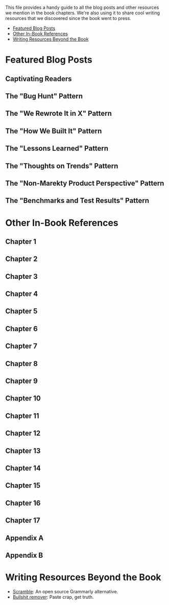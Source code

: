 This file provides a handy guide to all the blog posts and other resources we mention in the book chapters. We're also using it to share cool writing resources that we discovered since the book went to press. 

- [Featured Blog Posts](#featured-blog-posts)
- [Other In-Book References](#other-in-book-references)
- [Writing Resources Beyond the Book](#writing-resources-beyond-the-book)
# Featured Blog Posts

## Captivating Readers

## The "Bug Hunt" Pattern

## The "We Rewrote It in X" Pattern

## The "How We Built It" Pattern

## The "Lessons Learned" Pattern

## The "Thoughts on Trends" Pattern

## The "Non-Marekty Product Perspective" Pattern

## The "Benchmarks and Test Results" Pattern

# Other In-Book References

## Chapter 1

## Chapter 2

## Chapter 3

## Chapter 4

## Chapter 5

## Chapter 6

## Chapter 7

## Chapter 8

## Chapter 9

## Chapter 10

## Chapter 11

## Chapter 12

## Chapter 13

## Chapter 14

## Chapter 15

## Chapter 16

## Chapter 17

## Appendix A

## Appendix B

# Writing Resources Beyond the Book
- [Scramble](https://github.com/zlwaterfield/scramble): An open source Grammarly alternative.
- [Bullshit remover](https://www.bullshitremover.com/): Paste crap, get truth.

